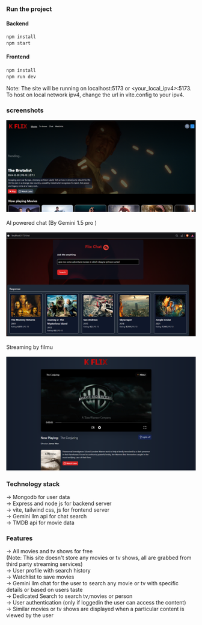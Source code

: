 ### Run the project
#### Backend
```sh
npm install
npm start
```
#### Frontend
```sh
npm install
npm run dev
```
Note: The site will be running on localhost:5173 or <your_local_ipv4>:5173.
To host on local network ipv4, change the url in vite.config to your ipv4.

### screenshots

![Homescreen](/homepage2.png)
<br><br>
AI powered chat (By Gemini 1.5 pro )
<br><br>
![chat page2](/chat2.png)
<br><br>
Streaming by filmu
<br><br>
![watch page](/watchpage2.png)
<br>

### Technology stack
-> Mongodb for user data <br>
-> Express and node js for backend server <br>
-> vite, tailwind css, js for frontend server <br>
-> Gemini llm api for chat search <br>
-> TMDB api for movie data <br>

### Features
-> All movies and tv shows for free <br>
(Note: This site doesn't store any movies or tv shows, all are grabbed from third party streaming services)<br>
-> User profile with search history <br>
-> Watchlist to save movies <br>
-> Gemini llm chat for the user to search any movie or tv with specific details or based on users taste <br>
-> Dedicated Search to search tv,movies or person <br>
-> User authentication (only if loggedin the user can access the content) <br>
-> Similar movies or tv shows are displayed when a particular content is viewed by the user <br>